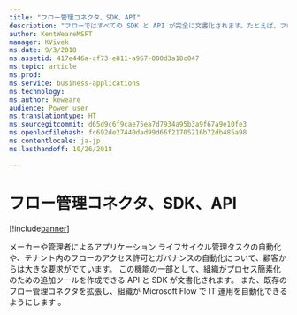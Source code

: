 ```yaml
---
title: "フロー管理コネクタ、SDK、API"
description: "フローではすべての SDK と API が完全に文書化されます。たとえば、フロー承認 iFrame をアプリケーションに埋め込む機能や、フローをプログラムで作成または削除する機能などです。"
author: KentWeareMSFT
manager: KVivek
ms.date: 9/3/2018
ms.assetid: 417e446a-cf73-e811-a967-000d3a18c047
ms.topic: article
ms.prod: 
ms.service: business-applications
ms.technology: 
ms.author: keweare
audience: Power user
ms.translationtype: HT
ms.sourcegitcommit: d65d9c6f9cae75ea7d7934a95b3a9f67a9e10fe3
ms.openlocfilehash: fc692de27440dad99d66f21705216b72db485a98
ms.contentlocale: ja-jp
ms.lasthandoff: 10/26/2018

---
```

# <a name="flow-management-connector-sdk-and-apis"></a>フロー管理コネクタ、SDK、API


[!include[banner](../../includes/banner.md)]

メーカーや管理者によるアプリケーション ライフサイクル管理タスクの自動化や、テナント内のフローのアクセス許可とガバナンスの自動化について、顧客からは大きな要求がでています。 この機能の一部として、組織がプロセス簡素化のための追加ツールを作成できる API と SDK が文書化されます。  また、既存のフロー管理コネクタを拡張し、組織が Microsoft Flow で IT 運用を自動化できるようにします 。

